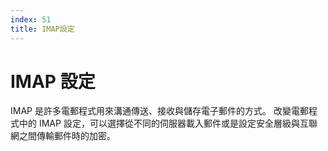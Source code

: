 ```yaml
---
index: 51
title: IMAP設定
---
```

# IMAP 設定

IMAP 是許多電郵程式用來溝通傳送、接收與儲存電子郵件的方式。 改變電郵程式中的 IMAP 設定，可以選擇從不同的伺服器載入郵件或是設定安全層級與互聯網之間傳輸郵件時的加密。